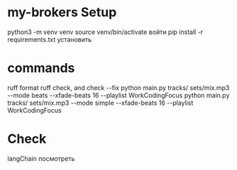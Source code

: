 # my-brokers Setup
python3 -m venv venv
source venv/bin/activate войти
pip install -r requirements.txt установить

# commands
ruff format
ruff check, and check --fix
python main.py tracks/ sets/mix.mp3 --mode beats --xfade-beats 16 --playlist WorkCodingFocus
python main.py tracks/ sets/mix.mp3 --mode simple --xfade-beats 16 --playlist WorkCodingFocus

# Check
langChain посмотреть
